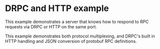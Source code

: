 # DRPC and HTTP example

This example demonstrates a server that knows how to respond to
RPC requests via DRPC or HTTP on the same port.

This example demonstrates both protocol multiplexing, and DRPC's
built in HTTP handling and JSON conversion of protobuf RPC
definitions.
